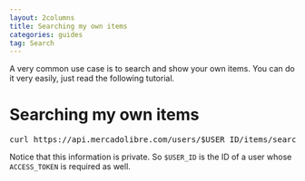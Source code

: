 ```yaml
---
layout: 2columns
title: Searching my own items
categories: guides
tag: Search
---
```


A very common use case is to search and show your own items. You can do it very easily, just read the following tutorial.

# Searching my own items

<pre class="terminal">
curl https://api.mercadolibre.com/users/$USER_ID/items/search?access_token=$ACCESS_TOKEN
</pre>

Notice that this information is private. So `$USER_ID` is the ID of a user whose `ACCESS_TOKEN` is required as well.
